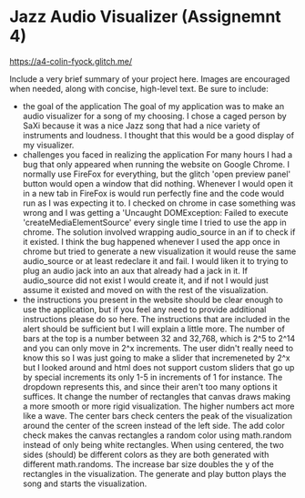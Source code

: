 Jazz Audio Visualizer (Assignemnt 4)
===
https://a4-colin-fyock.glitch.me/

Include a very brief summary of your project here. Images are encouraged when needed, along with concise, high-level text. Be sure to include:

- the goal of the application
The goal of my application was to make an audio visualizer for a song of my choosing. I chose a caged person by SaXi because it was a nice Jazz song that had a nice variety of instruments and loudness. I thought that this would be a good display of my visualizer.
- challenges you faced in realizing the application
For many hours I had a bug that only appeared when running the website on Google Chrome. I normally use FireFox for everything, but the glitch 'open preview panel' button would open a window that did nothing.
Whenever I would open it in a new tab in FireFox is would run perfectly fine and the code would run as I was expecting it to.
I checked on chrome in case something was wrong and I was getting a 'Uncaught DOMException: Failed to execute 'createMediaElementSource'
every single time I tried to use the app in chrome. The solution involved wrapping audio_source in an if to check if it existed. 
I think the bug happened whenever I used the app once in chrome but tried to generate a new visualization it would reuse the same
audio_source or at least redeclare it and fail. I would liken it to trying to plug an audio jack into an aux that already had a jack in it.
If audio_source did not exist I would create it, and if not I would just assume it existed and moved on with the rest of the visualization.
- the instructions you present in the website should be clear enough to use the application, but if you feel any need to provide additional instructions please do so here.
The instructions that are included in the alert should be sufficient but I will explain a little more. 
The number of bars at the top is a number between 32 and 32,768, which is 2^5 to 2^14 and you can only move in 2^x increments.
The user didn't really need to know this so I was just going to make a slider that incremeneted by 2^x but I looked around and 
html does not support custom sliders that go up by special increments its only 1-5 in increments of 1 for instance.
The dropdown represents this, and since their aren't too many options it suffices. It change the number of rectangles that canvas
draws making a more smooth or more rigid visualization. The higher numbers act more like a wave.
The center bars check centers the peak of the visualization around the center of the screen instead of the left side.
The add color check makes the canvas rectangles a random color using math.random instead of only being white rectangles.
When using centered, the two sides (should) be different colors as they are both generated with different math.randoms.
The increase bar size doubles the y of the rectangles in the visualization.
The generate and play button plays the song and starts the visualization. 
